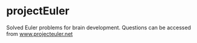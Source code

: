 # projectEuler
Solved Euler problems for brain development. Questions can be accessed from www.projecteuler.net
